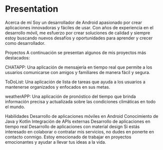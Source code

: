 # Presentation

Acerca de mí
Soy un desarrollador de Android apasionado por crear aplicaciones innovadoras y fáciles de usar. Con años de experiencia en el desarrollo móvil, me esfuerzo por crear soluciones de calidad y siempre estoy buscando nuevos desafíos y oportunidades para aprender y crecer como desarrollador.

Proyectos
A continuación se presentan algunos de mis proyectos más destacados:

CHATAPP: Una aplicación de mensajería en tiempo real que permite a los usuarios comunicarse con amigos y familiares de manera fácil y segura.

ToDoList: Una aplicación de lista de tareas que ayuda a los usuarios a mantenerse organizados y enfocados en sus metas.

weatherAPP: Una aplicación de pronóstico del tiempo que brinda información precisa y actualizada sobre las condiciones climáticas en todo el mundo.

Habilidades
Desarrollo de aplicaciones móviles en Android
Conocimiento de Java y Kotlin
Integración de APIs externas
Desarrollo de aplicaciones en tiempo real
Desarrollo de aplicaciones con material design
Si estás interesado en colaborar o contratar mis servicios, no dudes en ponerte en contacto conmigo. Estoy emocionado de trabajar en proyectos emocionantes y ayudar a llevar tus ideas a la vida.
